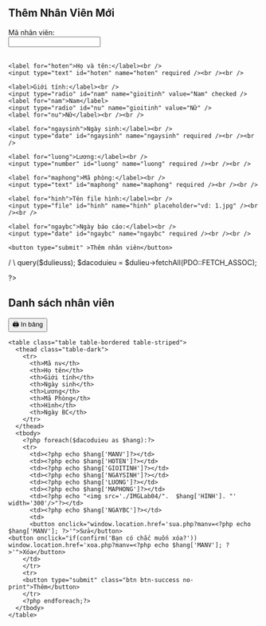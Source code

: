 <?php
$con = require_once("connecton.php");
if(isset($_REQUEST($_POST['submit'])))
{
    $manv = $_POST['manv'];
    $hoten = $_POST['hoten'];
    $gioitinh = $_POST['gioitinh'];
    $date = $_POST['ngaysinh'];
    $luong = $_POST['luong'];
    $maph = $_POST['maphong'];
    if(isset($_FILES['hinh']))
    {
      $tenhinh = $_FILES['hinh']['name'];
      $diachiam = $_FILES['hinh']["tmp_name"] ;
      $luu = $
    }
    $luong = $_POST['luong'];
    $luong = $_POST['luong'];
}
?>
<!DOCTYPE html>
<html lang="vi">
<head>
  <meta charset="UTF-8" />
  <title>Thêm Nhân Viên</title>
</head>
<body>
  <h2>Thêm Nhân Viên Mới</h2>
  <form action="" method="post" enctype="multipart/form-data">
    <label for="manv">Mã nhân viên:</label><br />
    <input type="text" id="manv" name="manv" required /><br /><br />

    <label for="hoten">Họ và tên:</label><br />
    <input type="text" id="hoten" name="hoten" required /><br /><br />

    <label>Giới tính:</label><br />
    <input type="radio" id="nam" name="gioitinh" value="Nam" checked />
    <label for="nam">Nam</label>
    <input type="radio" id="nu" name="gioitinh" value="Nữ" />
    <label for="nu">Nữ</label><br /><br />

    <label for="ngaysinh">Ngày sinh:</label><br />
    <input type="date" id="ngaysinh" name="ngaysinh" required /><br /><br />

    <label for="luong">Lương:</label><br />
    <input type="number" id="luong" name="luong" required /><br /><br />

    <label for="maphong">Mã phòng:</label><br />
    <input type="text" id="maphong" name="maphong" required /><br /><br />

    <label for="hinh">Tên file hình:</label><br />
    <input type="file" id="hinh" name="hinh" placeholder="vd: 1.jpg" /><br /><br />

    <label for="ngaybc">Ngày báo cáo:</label><br />
    <input type="date" id="ngaybc" name="ngaybc" required /><br /><br />

    <button type="submit" >Thêm nhân viên</button>
  </form>
</body>
</html>
 /
 <?php 
$con = new pdo("mysql:host=localhost;dbname=qlnv;charset=utf8", "root","");
return $con;
?>
\
<!DOCTYPE html>
<?PHP
$con = require_once("connectoin.php");
$dulieuss = "select * from NHANVIEN";
$dulieu = $con -> query($dulieuss);
$dacoduieu = $dulieu->fetchAll(PDO::FETCH_ASSOC);

?>
<html lang="vi">
<head>
  <meta charset="UTF-8">
  <meta name="viewport" content="width=device-width, initial-scale=1">
  <title>Danh sách nhân viên</title>
  <link href="https://cdn.jsdelivr.net/npm/bootstrap@5.3.3/dist/css/bootstrap.min.css" rel="stylesheet">
  <style>
    @media print {
      .no-print {
        display: none;
      }
    }
  </style>
</head>
<body>
  <form action="them.php" method="post" >
  <div class="container mt-5">
    <div class="d-flex justify-content-between align-items-center mb-4">
      <h2>Danh sách nhân viên</h2>
      <button class="btn btn-success no-print" onclick="window.print()">🖨 In bảng</button>
    </div>

    <table class="table table-bordered table-striped">
      <thead class="table-dark">
        <tr>
          <th>Mã nv</th>
          <th>Họ tên</th>
          <th>Giới tính</th>
          <th>Ngày sinh</th>
          <th>Lương</th>
          <th>Mã Phòng</th>
          <th>Hình</th>
          <th>Ngày BC</th>
        </tr>
      </thead>
      <tbody>
        <?php foreach($dacoduieu as $hang):?>
        <tr>
          <td><?php echo $hang['MANV']?></td>
          <td><?php echo $hang['HOTEN']?></td>
          <td><?php echo $hang['GIOITINH']?></td>
          <td><?php echo $hang['NGAYSINH']?></td>
          <td><?php echo $hang['LUONG']?></td>
          <td><?php echo $hang['MAPHONG']?></td>
          <td><?php echo "<img src='./IMGLab04/".  $hang['HINH']. "' width='300'/>"?></td>
          <td><?php echo $hang['NGAYBC']?></td>
          <td>
          <button onclick="window.location.href='sua.php?manv=<?php echo $hang['MANV']; ?>'">Sửa</button>
    <button onclick="if(confirm('Bạn có chắc muốn xóa?')) window.location.href='xoa.php?manv=<?php echo $hang['MANV']; ?>'">Xóa</button>
        </td>
        </tr>
        <tr>
        <button type="submit" class="btn btn-success no-print">Thêm</button>
        </tr>
        <?php endforeach;?>
      </tbody>
    </table>
  </div>
  <script src="https://cdn.jsdelivr.net/npm/bootstrap@5.3.3/dist/js/bootstrap.bundle.min.js"></script>
  </form>
</body>
</html>

 
